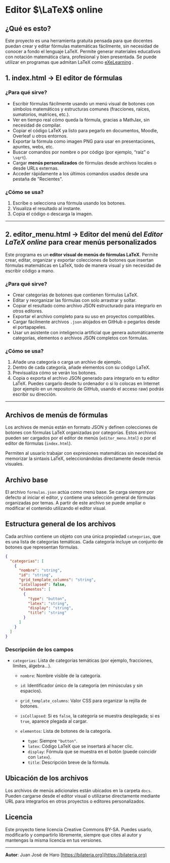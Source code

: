 # Editor $\LaTeX$ online

## ¿Qué es esto?

Este proyecto es una herramienta gratuita pensada para que docentes puedan crear y editar fórmulas matemáticas fácilmente, sin necesidad de conocer a fondo el lenguaje LaTeX. Permite generar materiales educativos con notación matemática clara, profesional y bien presentada. Se puede utilizar en programas que admitan LaTeX como [eXeLearning](https://exelearning.net/)
.

## 1. index.html → El editor de fórmulas


### ¿Para qué sirve?

* Escribir fórmulas fácilmente usando un menú visual de botones con símbolos matemáticos y estructuras comunes (fracciones, raíces, sumatorios, matrices, etc.).
* Ver en tiempo real cómo queda la fórmula, gracias a MathJax, sin necesidad de compilar.
* Copiar el código LaTeX ya listo para pegarlo en documentos, Moodle, Overleaf u otros entornos.
* Exportar la fórmula como imagen PNG para usar en presentaciones, apuntes, webs, etc.
* Buscar comandos por nombre o por código (por ejemplo, “raíz” o `\sqrt`).
* Cargar **menús personalizados** de fórmulas desde archivos locales o desde URLs externas.
* Acceder rápidamente a los últimos comandos usados desde una pestaña de "Recientes".

### ¿Cómo se usa?

1. Escribe o selecciona una fórmula usando los botones.
2. Visualiza el resultado al instante.
3. Copia el código o descarga la imagen.

---

## 2. editor_menu.html → Editor del menú del _Editor LaTeX online_ para crear menús personalizados

Este programa es un **editor visual de menús de fórmulas LaTeX**. Permite crear, editar, organizar y exportar colecciones de botones que insertan fórmulas matemáticas en LaTeX, todo de manera visual y sin necesidad de escribir código a mano.

### ¿Para qué sirve?

* Crear categorías de botones que contienen fórmulas LaTeX.
* Editar y reorganizar las fórmulas con solo arrastrar y soltar.
* Copiar el resultado como archivo JSON estructurado para integrarlo en otros editores.
* Exportar el archivo completo para su uso en proyectos compatibles.
* Cargar fácilmente archivos `.json` alojados en GitHub o pegarlos desde el portapapeles.
* Usar un asistente con inteligencia artificial que genera automáticamente categorías, elementos o archivos JSON completos con fórmulas.

### ¿Cómo se usa?

1. Añade una categoría o carga un archivo de ejemplo.
2. Dentro de cada categoría, añade elementos con su código LaTeX.
3. Previsualiza cómo se verán los botones.
4. Copia o exporta el archivo JSON generado para integrarlo en tu editor LaTeX. Puedes cargarlo desde tu ordenador o si lo colocas en Internet (por ejemplo en un repositorio de GitHub, usando el acceso raw) podrás escribir su dirección.


---

## Archivos de menús de fórmulas

Los archivos de menús están en formato JSON y definen colecciones de botones con fórmulas LaTeX organizadas por categorías. Estos archivos pueden ser cargados por el editor de menús (`editor_menu.html`) o por el editor de fórmulas (`index.html`).

Permiten al usuario trabajar con expresiones matemáticas sin necesidad de memorizar la sintaxis LaTeX, seleccionándolas directamente desde menús visuales.

## Archivo base

El archivo `formulas.json` actúa como menú base. Se carga siempre por defecto al iniciar el editor, y contiene una selección general de fórmulas organizadas por temas. A partir de este archivo se puede ampliar o modificar el contenido utilizando el editor visual.

## Estructura general de los archivos

Cada archivo contiene un objeto con una única propiedad `categorias`, que es una lista de categorías temáticas. Cada categoría incluye un conjunto de botones que representan fórmulas.

```json
{
  "categorias": [
    {
      "nombre": "string",
      "id": "string",
      "grid_template_columns": "string",
      "isCollapsed": false,
      "elementos": [
        {
          "type": "button",
          "latex": "string",
          "display": "string",
          "title": "string"
        }
      ]
    }
  ]
}
```

### Descripción de los campos

* `categorias`: Lista de categorías temáticas (por ejemplo, fracciones, límites, álgebra...).

  * `nombre`: Nombre visible de la categoría.
  * `id`: Identificador único de la categoría (en minúsculas y sin espacios).
  * `grid_template_columns`: Valor CSS para organizar la rejilla de botones.
  * `isCollapsed`: Si es `false`, la categoría se muestra desplegada; si es `true`, aparece plegada al cargar.
  * `elementos`: Lista de botones de la categoría.

    * `type`: Siempre `"button"`.
    * `latex`: Código LaTeX que se insertará al hacer clic.
    * `display`: Fórmula que se muestra en el botón (puede coincidir con `latex`).
    * `title`: Descripción breve de la fórmula.

## Ubicación de los archivos

Los archivos de menús adicionales están ubicados en la carpeta `docs`. Pueden cargarse desde el editor visual o utilizarse directamente mediante URL para integrarlos en otros proyectos o editores personalizados.


## Licencia

Este proyecto tiene licencia Creative Commons BY-SA. Puedes usarlo, modificarlo y compartirlo libremente, siempre que cites al autor y mantengas la misma licencia en tus versiones.

---

**Autor**: Juan José de Haro
[https://bilateria.org](https://bilateria.org)
